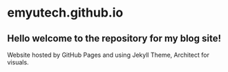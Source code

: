 # emyutech.github.io
## Hello welcome to the repository for my blog site!
Website hosted by GitHub Pages and using Jekyll Theme, Architect for visuals.
